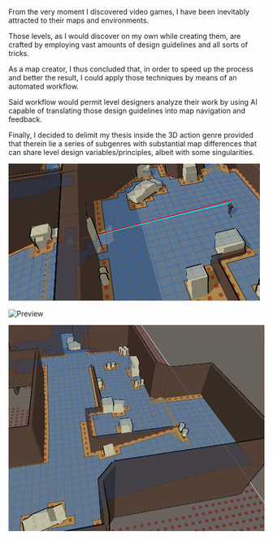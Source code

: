 From the very moment I discovered video games, I have been inevitably attracted to their maps and environments. 

Those levels, as I would discover on my own while creating them, are crafted by employing vast amounts of design guidelines and all sorts of tricks.

As a map creator, I thus concluded that, in order to speed up the process and better the result, I could apply those techniques by means of an automated workflow. 

Said workflow would permit level designers analyze their work by using AI capable of translating those design guidelines into map navigation and feedback. 

Finally, I decided to delimit my thesis inside the 3D action genre provided that therein lie a series of subgenres with substantial map differences that can share level design variables/principles, albeit with some singularities.

![Preview](/Media/LOF.PNG?raw=true "Title")

![Preview](/Media/Dust2%20Replica%202.?raw=true "Title")

![Preview](/Media/Astar.PNG?raw=true "Title")
